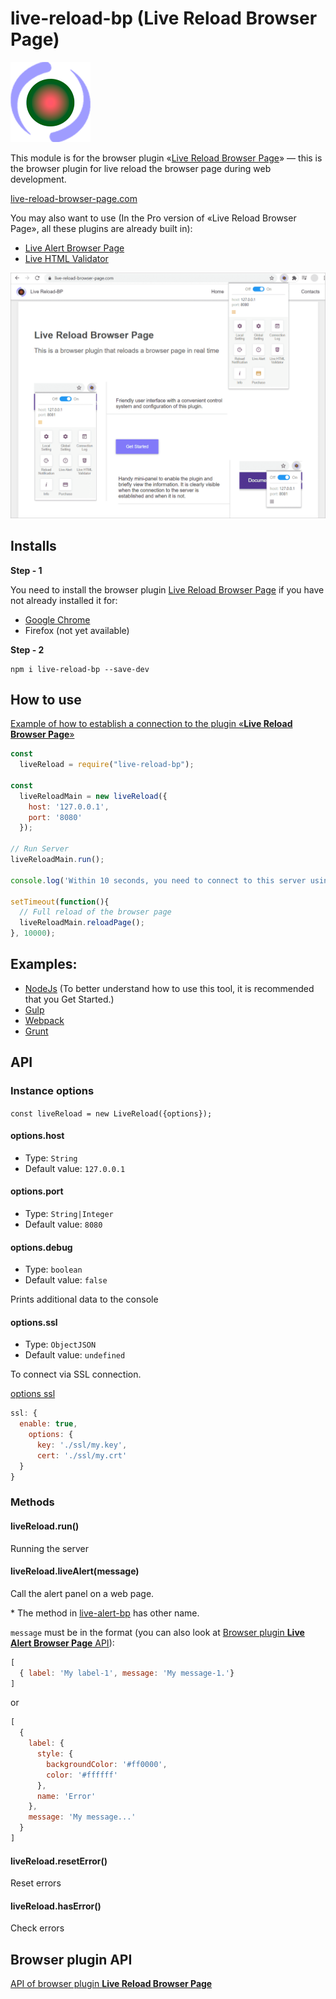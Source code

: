 # live-reload-bp (Live Reload Browser Page)

![Live Reload Browser Page](https://raw.githubusercontent.com/Yuriy-Svetlov/live-reload-bp/main/images/on_128x128_v1.png)

This module is for the browser plugin «[Live Reload Browser Page](https://live-reload-browser-page.com)» — this is the browser plugin for live reload the browser page during web development.

[live-reload-browser-page.com](https://live-reload-browser-page.com)

You may also want to use (In the Pro version of «Live Reload Browser Page», all these plugins are already built in): 
* [Live Alert Browser Page](https://live-alert-browser-page.com)
* [Live HTML Validator](https://live-html-validator.com)

![Live Reload Browser Page](https://raw.githubusercontent.com/Yuriy-Svetlov/live-reload-bp/main/images/main.png)

## Installs

**Step - 1** 

You need to install the browser plugin [Live Reload Browser Page](https://live-reload-browser-page.com) if you have not already installed it for:
  * [Google Chrome](#)
  * Firefox (not yet available)
  
**Step - 2**
```shell
npm i live-reload-bp --save-dev
```

##  How to use

[Example of how to establish a connection to the plugin «**Live Reload Browser Page**»](https://github.com/Yuriy-Svetlov/live-reload-bp/tree/main/documentation/examples/%D1%81onnect_to_server)

```javascript
const 
  liveReload = require("live-reload-bp");

const  
  liveReloadMain = new liveReload({
    host: '127.0.0.1',
    port: '8080'
  });

// Run Server
liveReloadMain.run();

console.log('Within 10 seconds, you need to connect to this server using the browser plugin «Live Reload Browser Page».');

setTimeout(function(){
  // Full reload of the browser page
  liveReloadMain.reloadPage();
}, 10000);
```

##  Examples:

* [NodeJs](https://github.com/Yuriy-Svetlov/live-reload-bp/tree/main/documentation/examples/nodejs) (To better understand how to use this tool, it is recommended that you Get Started.)
* [Gulp](https://github.com/Yuriy-Svetlov/live-reload-bp/blob/main/documentation/examples/gulp/README.md)
* [Webpack](https://github.com/Yuriy-Svetlov/live-reload-bp/blob/main/documentation/examples/webpack/README.md)
* [Grunt](https://github.com/Yuriy-Svetlov/live-reload-bp/blob/main/documentation/examples/grunt/README.md)


##  API

### Instance options

`const liveReload = new LiveReload({options});`

#### options.host
* Type: `String`
* Default value: `127.0.0.1`

#### options.port
* Type: `String|Integer`
* Default value: `8080`

#### options.debug
* Type: `boolean`
* Default value: `false`

Prints additional data to the console

#### options.ssl
* Type: `ObjectJSON`
* Default value: `undefined`

To connect via SSL connection.

[options ssl](https://nodejs.org/api/tls.html#tls_tls_createsecurecontext_options)

```js
ssl: { 
  enable: true,
    options: { 
      key: './ssl/my.key',
      cert: './ssl/my.crt'  
  }               
}
```

### Methods

#### liveReload.run()
Running the server

#### liveReload.liveAlert(message)
Call the alert panel on a web page. 

\* The method in [live-alert-bp](https://github.com/Yuriy-Svetlov/live-alert-bp) has other name.

`message` must be in the format (you can also look at [Browser plugin **Live Alert Browser Page** API](https://live-alert-browser-page.com/documentation)):

```js
[
  { label: 'My label-1', message: 'My message-1.'}
]
```

or

```js
[
  {
    label: {
      style: { 
        backgroundColor: '#ff0000', 
        color: '#ffffff' 
      }, 
      name: 'Error'             
    },
    message: 'My message...'
  }
]
```

#### liveReload.resetError()
Reset errors

#### liveReload.hasError()
Check errors

##  Browser plugin API

[API of browser plugin **Live Reload Browser Page**](https://live-reload-browser-page.com/documentation)
